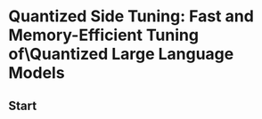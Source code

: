# Quantized Side Tuning: Fast and Memory-Efficient Tuning of\\Quantized Large Language Models
## Start
